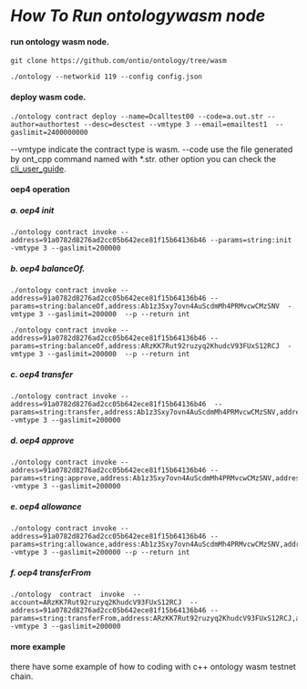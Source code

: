 # 	*How To Run ontologywasm node*



#### run ontology wasm node.

```
git clone https://github.com/ontio/ontology/tree/wasm

./ontology --networkid 119 --config config.json 
```

#### deploy wasm code.

```
./ontology contract deploy --name=Dcalltest00 --code=a.out.str --author=authortest --desc=desctest --vmtype 3 --email=emailtest1  --gaslimit=2400000000
```

--vmtype indicate the contract type is wasm.  --code use the file generated by ont_cpp command named with *.str.  other option you can check the [cli_user_guide](https://github.com/ontio/ontology/blob/master/docs/specifications/cli_user_guide_CN.md). 

#### oep4 operation

##### a. oep4 init

```
./ontology contract invoke --address=91a0782d8276ad2cc05b642ece81f15b64136b46 --params=string:init  -vmtype 3 --gaslimit=200000 
```

##### b. oep4 balanceOf.

```
./ontology contract invoke --address=91a0782d8276ad2cc05b642ece81f15b64136b46 --params=string:balanceOf,address:Ab1z3Sxy7ovn4AuScdmMh4PRMvcwCMzSNV  -vmtype 3 --gaslimit=200000  --p --return int

./ontology contract invoke --address=91a0782d8276ad2cc05b642ece81f15b64136b46 --params=string:balanceOf,address:ARzKK7Rut92ruzyq2KhudcV93FUxS12RCJ  -vmtype 3 --gaslimit=200000  --p --return int
```

##### c. oep4 transfer

```
./ontology contract invoke --address=91a0782d8276ad2cc05b642ece81f15b64136b46  --params=string:transfer,address:Ab1z3Sxy7ovn4AuScdmMh4PRMvcwCMzSNV,address:ARzKK7Rut92ruzyq2KhudcV93FUxS12RCJ,int:2  -vmtype 3 --gaslimit=200000
```

##### d. oep4 approve

```
./ontology contract invoke --address=91a0782d8276ad2cc05b642ece81f15b64136b46 --params=string:approve,address:Ab1z3Sxy7ovn4AuScdmMh4PRMvcwCMzSNV,address:ARzKK7Rut92ruzyq2KhudcV93FUxS12RCJ,int:20  -vmtype 3 --gaslimit=200000
```

##### e. oep4 allowance

```
./ontology contract invoke --address=91a0782d8276ad2cc05b642ece81f15b64136b46 --params=string:allowance,address:Ab1z3Sxy7ovn4AuScdmMh4PRMvcwCMzSNV,address:ARzKK7Rut92ruzyq2KhudcV93FUxS12RCJ,int:20  -vmtype 3 --gaslimit=200000 --p --return int
```

##### f. oep4 transferFrom

```
./ontology  contract  invoke  --account=ARzKK7Rut92ruzyq2KhudcV93FUxS12RCJ  --address=91a0782d8276ad2cc05b642ece81f15b64136b46 --params=string:transferFrom,address:ARzKK7Rut92ruzyq2KhudcV93FUxS12RCJ,address:Ab1z3Sxy7ovn4AuScdmMh4PRMvcwCMzSNV,address:AUBQNd7h7EzozYAJRE2GSS1uHeK7thQRAB,int:10  -vmtype 3 --gaslimit=200000
```

#### more example

there have some example of how to coding with c++ ontology wasm testnet chain.  